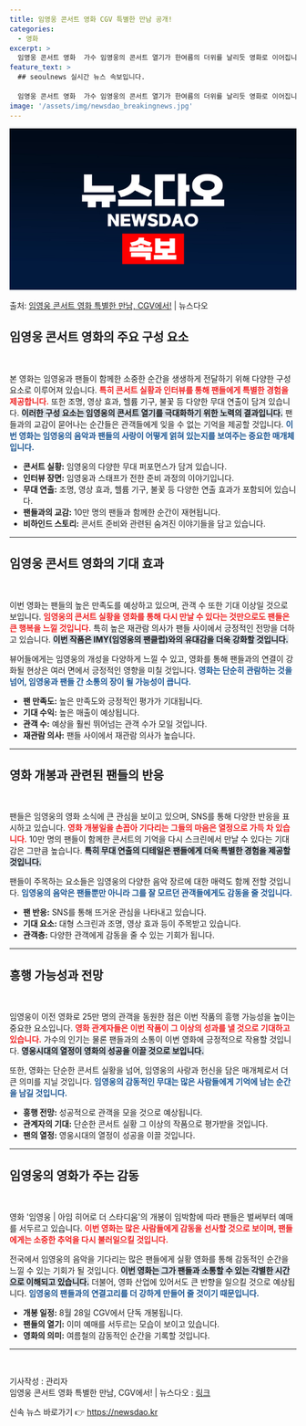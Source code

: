 ```yaml
---
title: 임영웅 콘서트 영화 CGV 특별한 만남 공개!
categories:
  - 영화
excerpt: >
  임영웅 콘서트 영화  가수 임영웅의 콘서트 열기가 한여름의 더위를 날리듯 영화로 이어집니다. 임영웅은 25일…
feature_text: >
  ## seoulnews 실시간 뉴스 속보입니다.

  임영웅 콘서트 영화  가수 임영웅의 콘서트 열기가 한여름의 더위를 날리듯 영화로 이어집니다. 임영웅은 25일…
image: '/assets/img/newsdao_breakingnews.jpg'
---
```


![뉴스다오 속보](/assets/img/newsdao_breakingnews.jpg)

<p>출처: <a href="https://newsdao.kr/5080" rel="dofollow">임영웅 콘서트 영화 특별한 만남, CGV에서!</a> | 뉴스다오</p>

<h2 data-ke-size="size26">임영웅 콘서트 영화의 주요 구성 요소</h2>

<p data-ke-size="size16">&nbsp;</p>

본 영화는 임영웅과 팬들이 함께한 소중한 순간을 생생하게 전달하기 위해 다양한 구성 요소로 이루어져 있습니다. <b><span style="color: #ee2323;">특히 콘서트 실황과 인터뷰를 통해 팬들에게 특별한 경험을 제공합니다.</span></b> 또한 조명, 영상 효과, 헬륨 기구, 불꽃 등 다양한 무대 연출이 담겨 있습니다. <b><span style="background-color: #21538527;">이러한 구성 요소는 임영웅의 콘서트 열기를 극대화하기 위한 노력의 결과입니다.</span></b> 팬들과의 교감이 묻어나는 순간들은 관객들에게 잊을 수 없는 기억을 제공할 것입니다. <b><span style="color: #1a5490;">이번 영화는 임영웅의 음악과 팬들의 사랑이 어떻게 얽혀 있는지를 보여주는 중요한 매개체입니다.</span></b>

<ul>
    <li><b>콘서트 실황:</b> 임영웅의 다양한 무대 퍼포먼스가 담겨 있습니다.</li>
    <li><b>인터뷰 장면:</b> 임영웅과 스태프가 전한 준비 과정의 이야기입니다.</li>
    <li><b>무대 연출:</b> 조명, 영상 효과, 헬륨 기구, 불꽃 등 다양한 연출 효과가 포함되어 있습니다.</li>
    <li><b>팬들과의 교감:</b> 10만 명의 팬들과 함께한 순간이 재현됩니다.</li>
    <li><b>비하인드 스토리:</b> 콘서트 준비와 관련된 숨겨진 이야기들을 담고 있습니다.</li>
</ul>

<hr>

<h2 data-ke-size="size26">임영웅 콘서트 영화의 기대 효과</h2>

<p data-ke-size="size16">&nbsp;</p>

이번 영화는 팬들의 높은 만족도를 예상하고 있으며, 관객 수 또한 기대 이상일 것으로 보입니다. <b><span style="color: #ee2323;">임영웅의 콘서트 실황을 영화를 통해 다시 만날 수 있다는 것만으로도 팬들은 큰 행복을 느낄 것입니다.</span></b> 특히 높은 재관람 의사가 팬들 사이에서 긍정적인 전망을 더하고 있습니다. <b><span style="background-color: #21538527;">이번 작품은 IMY(임영웅의 팬클럽)와의 유대감을 더욱 강화할 것입니다.</span></b> 

뷰어들에게는 임영웅의 개성을 다양하게 느낄 수 있고, 영화를 통해 팬들과의 연결이 강화될 현상은 여러 면에서 긍정적인 영향을 미칠 것입니다. <b><span style="color: #1a5490;">영화는 단순히 관람하는 것을 넘어, 임영웅과 팬들 간 소통의 장이 될 가능성이 큽니다.</span></b>

<ul>
    <li><b>팬 만족도:</b> 높은 만족도와 긍정적인 평가가 기대됩니다.</li>
    <li><b>기대 수익:</b> 높은 매출이 예상됩니다.</li>
    <li><b>관객 수:</b> 예상을 훨씬 뛰어넘는 관객 수가 모일 것입니다.</li>
    <li><b>재관람 의사:</b> 팬들 사이에서 재관람 의사가 높습니다.</li>
</ul>

<hr>

<h2 data-ke-size="size26">영화 개봉과 관련된 팬들의 반응</h2>

<p data-ke-size="size16">&nbsp;</p>

팬들은 임영웅의 영화 소식에 큰 관심을 보이고 있으며, SNS를 통해 다양한 반응을 표시하고 있습니다. <b><span style="color: #ee2323;">영화 개봉일을 손꼽아 기다리는 그들의 마음은 열정으로 가득 차 있습니다.</span></b> 10만 명의 팬들이 함께한 콘서트의 기억을 다시 스크린에서 만날 수 있다는 기대감은 그만큼 높습니다. <b><span style="background-color: #21538527;">특히 무대 연출의 디테일은 팬들에게 더욱 특별한 경험을 제공할 것입니다.</span></b>

팬들이 주목하는 요소들은 임영웅의 다양한 음악 장르에 대한 매력도 함께 전할 것입니다. <b><span style="color: #1a5490;">임영웅의 음악은 팬들뿐만 아니라 그를 잘 모르던 관객들에게도 감동을 줄 것입니다.</span></b>

<ul>
    <li><b>팬 반응:</b> SNS를 통해 뜨거운 관심을 나타내고 있습니다.</li>
    <li><b>기대 요소:</b> 대형 스크린과 조명, 영상 효과 등이 주목받고 있습니다.</li>
    <li><b>관객층:</b> 다양한 관객에게 감동을 줄 수 있는 기회가 됩니다.</li>
</ul>

<hr>

<h2 data-ke-size="size26">흥행 가능성과 전망</h2>

<p data-ke-size="size16">&nbsp;</p>

임영웅이 이전 영화로 25만 명의 관객을 동원한 점은 이번 작품의 흥행 가능성을 높이는 중요한 요소입니다. <b><span style="color: #ee2323;">영화 관계자들은 이번 작품이 그 이상의 성과를 낼 것으로 기대하고 있습니다.</span></b> 가수의 인기는 물론 팬들과의 소통이 이번 영화에 긍정적으로 작용할 것입니다. <b><span style="background-color: #21538527;">영웅시대의 열정이 영화의 성공을 이끌 것으로 보입니다.</span></b>

또한, 영화는 단순한 콘서트 실황을 넘어, 임영웅의 사랑과 헌신을 담은 매개체로서 더 큰 의미를 지닐 것입니다. <b><span style="color: #1a5490;">임영웅의 감동적인 무대는 많은 사람들에게 기억에 남는 순간을 남길 것입니다.</span></b>

<ul>
    <li><b>흥행 전망:</b> 성공적으로 관객을 모을 것으로 예상됩니다.</li>
    <li><b>관계자의 기대:</b> 단순한 콘서트 실황 그 이상의 작품으로 평가받을 것입니다.</li>
    <li><b>팬의 열정:</b> 영웅시대의 열정이 성공을 이끌 것입니다.</li>
</ul>

<hr>

<h2 data-ke-size="size26">임영웅의 영화가 주는 감동</h2>

<p data-ke-size="size16">&nbsp;</p>

영화 '임영웅 | 아임 히어로 더 스타디움'의 개봉이 임박함에 따라 팬들은 벌써부터 예매를 서두르고 있습니다. <b><span style="color: #ee2323;">이번 영화는 많은 사람들에게 감동을 선사할 것으로 보이며, 팬들에게는 소중한 추억을 다시 불러일으킬 것입니다.</span></b> 

전국에서 임영웅의 음악을 기다리는 많은 팬들에게 실황 영화를 통해 감동적인 순간을 느낄 수 있는 기회가 될 것입니다. <b><span style="background-color: #21538527;">이번 영화는 그가 팬들과 소통할 수 있는 각별한 시간으로 이해되고 있습니다.</span></b> 더불어, 영화 산업에 있어서도 큰 반향을 일으킬 것으로 예상됩니다. <b><span style="color: #1a5490;">임영웅의 팬들과의 연결고리를 더 강하게 만들어 줄 것이기 때문입니다.</span></b>

<ul>
    <li><b>개봉 일정:</b> 8월 28일 CGV에서 단독 개봉됩니다.</li>
    <li><b>팬들의 열기:</b> 이미 예매를 서두르는 모습이 보이고 있습니다.</li>
    <li><b>영화의 의미:</b> 여름철의 감동적인 순간을 기록할 것입니다.</li>
</ul>

<hr>

<p data-ke-size="size16">&nbsp;</p>

기사작성 : 관리자  
임영웅 콘서트 영화 특별한 만남, CGV에서! | 뉴스다오  : <a href="https://newsdao.kr/5080">링크</a> 

신속 뉴스 바로가기 👉 <a href="https://newsdao.kr" rel="dofollow">https://newsdao.kr</a>


